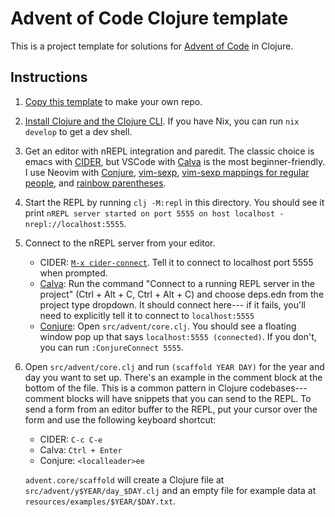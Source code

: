 # Advent of Code Clojure template

This is a project template for solutions for [Advent of
Code](https://adventofcode.com/) in Clojure.

## Instructions

1. [Copy this
   template](https://github.com/harryposner/advent-of-code-clojure/generate) to
   make your own repo.

2. [Install Clojure and the Clojure
   CLI](https://clojure.org/guides/install_clojure).  If you have Nix, you can
   run `nix develop` to get a dev shell.

3. Get an editor with nREPL integration and paredit.  The classic choice is
   emacs with [CIDER](https://cider.mx/), but VSCode with
   [Calva](https://calva.io/) is the most beginner-friendly.  I use Neovim with
   [Conjure](https://github.com/Olical/conjure),
   [vim-sexp](https://github.com/guns/vim-sexp), [vim-sexp mappings for regular
   people](https://github.com/tpope/vim-sexp-mappings-for-regular-people), and
   [rainbow parentheses](https://github.com/HiPhish/rainbow-delimiters.nvim).

4. Start the REPL by running `clj -M:repl` in this directory.  You should see
   it print `nREPL server started on port 5555 on host localhost -
   nrepl://localhost:5555`.

5. Connect to the nREPL server from your editor.
    - CIDER: [`M-x
      cider-connect`](https://docs.cider.mx/cider/basics/up_and_running.html#connect-to-a-running-nrepl-server).
      Tell it to connect to localhost port 5555 when prompted.
    - [Calva](https://calva.io/connect/#connecting-without-jack-in): Run the
      command "Connect to a running REPL server in the project" (Ctrl + Alt +
      C, Ctrl + Alt + C) and choose deps.edn from the project type dropdown. It
      should connect here--- if it fails, you'll need to explicitly tell it to
      connect to `localhost:5555`
    - [Conjure](https://github.com/Olical/conjure/wiki/Quick-start:-Clojure):
      Open `src/advent/core.clj`.  You should see a floating window pop up that
      says `localhost:5555 (connected)`.  If you don't, you can run
      `:ConjureConnect 5555`.

6. Open `src/advent/core.clj` and run `(scaffold YEAR DAY)` for the year and
   day you want to set up.  There's an example in the comment block at the
   bottom of the file.  This is a common pattern in Clojure codebases---
   comment blocks will have snippets that you can send to the REPL.  To send a
   form from an editor buffer to the REPL, put your cursor over the form and
   use the following keyboard shortcut:
    - CIDER: `C-c C-e`
    - Calva: `Ctrl + Enter`
    - Conjure: `<localleader>ee`

   `advent.core/scaffold` will create a Clojure file at
   `src/advent/y$YEAR/day_$DAY.clj` and an empty file for example data at
   `resources/examples/$YEAR/$DAY.txt`.
